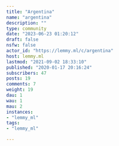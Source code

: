 ```yaml
---
title: "Argentina" 
name: "argentina"
description: ""
type: community
date: "2023-06-23 01:20:12"
draft: false
nsfw: false
actor_id: "https://lemmy.ml/c/argentina"
host: lemmy.ml
lastmod: "2021-09-02 18:33:10"
published: "2020-01-17 20:16:24"
subscribers: 47
posts: 19
comments: 7
weight: 19
dau: 1
wau: 1
mau: 2
instances:
- "lemmy_ml"
tags: 
- "lemmy_ml"

---
```


